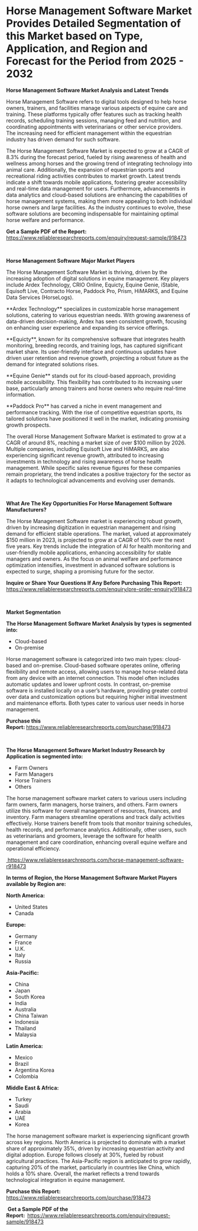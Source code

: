 <p><h1>Horse Management Software Market Provides Detailed Segmentation of this Market based on Type, Application, and Region and Forecast for the Period from 2025 - 2032</h1></p><p><strong>Horse Management Software Market Analysis and Latest Trends</strong></p>
<p><p>Horse Management Software refers to digital tools designed to help horse owners, trainers, and facilities manage various aspects of equine care and training. These platforms typically offer features such as tracking health records, scheduling training sessions, managing feed and nutrition, and coordinating appointments with veterinarians or other service providers. The increasing need for efficient management within the equestrian industry has driven demand for such software. </p><p>The Horse Management Software Market is expected to grow at a CAGR of 8.3% during the forecast period, fueled by rising awareness of health and wellness among horses and the growing trend of integrating technology into animal care. Additionally, the expansion of equestrian sports and recreational riding activities contributes to market growth. Latest trends indicate a shift towards mobile applications, fostering greater accessibility and real-time data management for users. Furthermore, advancements in data analytics and cloud-based solutions are enhancing the capabilities of horse management systems, making them more appealing to both individual horse owners and large facilities. As the industry continues to evolve, these software solutions are becoming indispensable for maintaining optimal horse welfare and performance.</p></p>
<p><strong>Get a Sample PDF of the Report:&nbsp;</strong> <a href="https://www.reliableresearchreports.com/enquiry/request-sample/918473?utm_campaign=7&utm_medium=2&utm_source=Github&utm_content=ia&utm_term=17042025&utm_id=horse-management-software">https://www.reliableresearchreports.com/enquiry/request-sample/918473</a></p>
<p>&nbsp;</p>
<p><strong>Horse Management Software Major Market Players</strong></p>
<p><p>The Horse Management Software Market is thriving, driven by the increasing adoption of digital solutions in equine management. Key players include Ardex Technology, CRIO Online, Equicty, Equine Genie, iStable, Equisoft Live, Contracto Horse, Paddock Pro, Prism, HiMARKS, and Equine Data Services (HorseLogs).</p><p>**Ardex Technology** specializes in customizable horse management solutions, catering to various equestrian needs. With growing awareness of data-driven decision-making, Ardex has seen consistent growth, focusing on enhancing user experience and expanding its service offerings.</p><p>**Equicty**, known for its comprehensive software that integrates health monitoring, breeding records, and training logs, has captured significant market share. Its user-friendly interface and continuous updates have driven user retention and revenue growth, projecting a robust future as the demand for integrated solutions rises.</p><p>**Equine Genie** stands out for its cloud-based approach, providing mobile accessibility. This flexibility has contributed to its increasing user base, particularly among trainers and horse owners who require real-time information. </p><p>**Paddock Pro** has carved a niche in event management and performance tracking. With the rise of competitive equestrian sports, its tailored solutions have positioned it well in the market, indicating promising growth prospects.</p><p>The overall Horse Management Software Market is estimated to grow at a CAGR of around 8%, reaching a market size of over $100 million by 2026. Multiple companies, including Equisoft Live and HiMARKS, are also experiencing significant revenue growth, attributed to increasing investments in technology and rising awareness of horse health management. While specific sales revenue figures for these companies remain proprietary, the trend indicates a positive trajectory for the sector as it adapts to technological advancements and evolving user demands.</p></p>
<p>&nbsp;</p>
<p><strong>What Are The Key Opportunities For Horse Management Software Manufacturers?</strong></p>
<p><p>The Horse Management Software market is experiencing robust growth, driven by increasing digitization in equestrian management and rising demand for efficient stable operations. The market, valued at approximately $150 million in 2023, is projected to grow at a CAGR of 10% over the next five years. Key trends include the integration of AI for health monitoring and user-friendly mobile applications, enhancing accessibility for stable managers and owners. As the focus on animal welfare and performance optimization intensifies, investment in advanced software solutions is expected to surge, shaping a promising future for the sector.</p></p>
<p><strong>Inquire or Share Your Questions If Any Before Purchasing This Report:</strong> <a href="https://www.reliableresearchreports.com/enquiry/pre-order-enquiry/918473?utm_campaign=7&utm_medium=2&utm_source=Github&utm_content=ia&utm_term=17042025&utm_id=horse-management-software">https://www.reliableresearchreports.com/enquiry/pre-order-enquiry/918473</a></p>
<p>&nbsp;</p>
<p><strong>Market Segmentation</strong></p>
<p><strong>The Horse Management Software Market Analysis by types is segmented into:</strong></p>
<p><ul><li>Cloud-based</li><li>On-premise</li></ul></p>
<p><p>Horse management software is categorized into two main types: cloud-based and on-premise. Cloud-based software operates online, offering flexibility and remote access, allowing users to manage horse-related data from any device with an internet connection. This model often includes automatic updates and lower upfront costs. In contrast, on-premise software is installed locally on a user’s hardware, providing greater control over data and customization options but requiring higher initial investment and maintenance efforts. Both types cater to various user needs in horse management.</p></p>
<p><strong>Purchase this Report:&nbsp;</strong><a href="https://www.reliableresearchreports.com/purchase/918473?utm_campaign=7&utm_medium=2&utm_source=Github&utm_content=ia&utm_term=17042025&utm_id=horse-management-software">https://www.reliableresearchreports.com/purchase/918473</a></p>
<p>&nbsp;</p>
<p><strong>The Horse Management Software Market Industry Research by Application is segmented into:</strong></p>
<p><ul><li>Farm Owners</li><li>Farm Managers</li><li>Horse Trainers</li><li>Others</li></ul></p>
<p><p>The horse management software market caters to various users including farm owners, farm managers, horse trainers, and others. Farm owners utilize this software for overall management of resources, finances, and inventory. Farm managers streamline operations and track daily activities effectively. Horse trainers benefit from tools that monitor training schedules, health records, and performance analytics. Additionally, other users, such as veterinarians and groomers, leverage the software for health management and care coordination, enhancing overall equine welfare and operational efficiency.</p></p>
<p><a href="https://www.reliableresearchreports.com/horse-management-software-r918473?utm_campaign=7&utm_medium=2&utm_source=Github&utm_content=ia&utm_term=17042025&utm_id=horse-management-software">&nbsp;https://www.reliableresearchreports.com/horse-management-software-r918473</a></p>
<p><strong>In terms of Region, the Horse Management Software Market Players available by Region are:</strong></p>
<p>
    <p> <strong> North America: </strong>
        <ul>
            <li>United States</li>
            <li>Canada</li>
        </ul>
        </p> 
    <p> <strong> Europe: </strong>
        <ul>
            <li>Germany</li>
            <li>France</li>
            <li>U.K.</li>
            <li>Italy</li>
            <li>Russia</li>
        </ul>
        </p> 
    <p> <strong> Asia-Pacific: </strong>
        <ul>
            <li>China</li>
            <li>Japan</li>
            <li>South Korea</li>
            <li>India</li>
            <li>Australia</li>
            <li>China Taiwan</li>
            <li>Indonesia</li>
            <li>Thailand</li>
            <li>Malaysia</li>
        </ul>
        </p> 
    <p> <strong> Latin America: </strong>
        <ul>
            <li>Mexico</li>
            <li>Brazil</li>
            <li>Argentina Korea</li>
            <li>Colombia</li>
        </ul>
        </p> 
    <p> <strong> Middle East & Africa: </strong>
        <ul>
            <li>Turkey</li>
            <li>Saudi</li>
            <li>Arabia</li>
            <li>UAE</li>
            <li>Korea</li>
        </ul>
    </p>
    </p>
<p><p>The horse management software market is experiencing significant growth across key regions. North America is projected to dominate with a market share of approximately 35%, driven by increasing equestrian activity and digital adoption. Europe follows closely at 30%, fueled by robust agricultural practices. The Asia-Pacific region is anticipated to grow rapidly, capturing 20% of the market, particularly in countries like China, which holds a 10% share. Overall, the market reflects a trend towards technological integration in equine management.</p></p>
<p><strong>Purchase this Report: </strong><a href="https://www.reliableresearchreports.com/purchase/918473?utm_campaign=7&utm_medium=2&utm_source=Github&utm_content=ia&utm_term=17042025&utm_id=horse-management-software">https://www.reliableresearchreports.com/purchase/918473</a></p>
<p>&nbsp;<strong>Get a Sample PDF of the Report:&nbsp;&nbsp;</strong><a href="https://www.reliableresearchreports.com/enquiry/request-sample/918473?utm_campaign=7&utm_medium=2&utm_source=Github&utm_content=ia&utm_term=17042025&utm_id=horse-management-software">https://www.reliableresearchreports.com/enquiry/request-sample/918473</a></p>
<p><strong></strong></p>
<p><p></p><p></p><p></p></p>